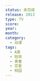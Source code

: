 ```yaml
---
status: 未完成
release: 2013
type: TV
score:
year:
month:
category:
  - 动漫
tags:
  - A类
  - 轻改
  - 青春
  - 恋爱
  - 校园
---
```

